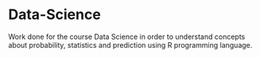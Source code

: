 # Data-Science
Work done for the course Data Science in order to understand concepts about probability, statistics and prediction using R programming language.
